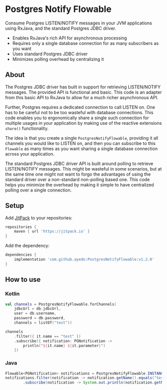 # Postgres Notify Flowable

Consume Postgres LISTEN/NOTIFY messages in your JVM applications using RxJava, and the standard Postgres JDBC driver.

- Enables RxJava's rich API for asynchronous processing
- Requires only a single database connection for as many subscribers as you want
- Uses standard Postgres JDBC driver
- Minimizes polling overhead by centralizing it

## About

The Postgres JDBC driver has built in support for retrieving LISTEN/NOTIFY messages. The provided API is functional and basic. This code is an adapter from this basic API to RxJava to allow for a much richer asynchronous API.

Further, Postgres requires a dedicated connection to call LISTEN on. One has to be careful not to be too wasteful with database connections.  This code enables you to ergonomically share a single such connection for multiple usages in your application by making use of the reactive extensions `share()` functionality.

The idea is that you create a single `PostgresNotifyFlowable`, providing it all channels you would like to LISTEN on, and then you can subscribe to this `Flowable` as many times as you want sharing a single database connection across your application.

The standard Postgres JDBC driver API is built around polling to retrieve LISTEN/NOTIFY messages. This might be wasteful in some scenarios, but at the same time one might not want to forgo the advantages of using the standard driver over a non-standard non-polling based one. This code helps you minimize the overhead by making it simple to have centralized polling over a single connection.


## Setup

Add [JitPack](https://jitpack.io/) to your repositories:
```groovy
repositories {
    maven { url 'https://jitpack.io' }
}
```

Add the dependency:

```groovy
dependencies {
    implementation 'com.github.ayedo:PostgresNotifyFlowable:v1.2.0'
}
```

## How to use

### Kotlin
```kotlin
val channels = PostgresNotifyFlowable.forChannels(
    jdbcUrl = db.jdbcUrl,
    user = db.username,
    password = db.password,
    channels = listOf("test"))

channels
    .filter({ it.name == "test" })
    .subscribe({ notification: PGNotification ->
        println("${it.name} ${it.parameter}")
    })
```
### Java
```java
Flowable<PGNotification> notifications = PostgresNotifyFlowable.INSTANCE.forChannels("url", "user", "password", List.of("test"));
notifications.filter(notification -> notification.getName().equals("test"))
        .subscribe(notification -> System.out.println(notification.getName() + " " + notification.getParameter()));
```
